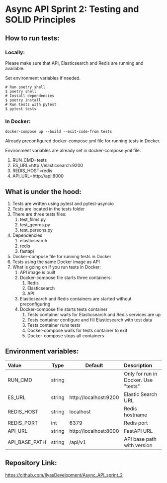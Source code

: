 # Async API Sprint 2: Testing and SOLID Principles

## How to run tests:

### Locally:

Please make sure that API, Elasticsearch and Redis are running and available.

Set environment variables if needed.

```shell
# Run poetry shell
$ poetry shell
# Install dependencies
$ poetry install
# Run tests with pytest 
$ pytest tests
```

### In Docker:

```shell
docker-compose up --build --exit-code-from tests
```
Already preconfigured docker-compose.yml file for running tests in Docker.

Environment variables are already set in docker-compose.yml file.

1. RUN_CMD=tests
2. ES_URL=http://elasticsearch:9200
3. REDIS_HOST=redis
4. API_URL=http://api:8000

##  What is under the hood:

1. Tests are written using pytest and pytest-asyncio
2. Tests are located in the tests folder
3. There are three tests files:
    1. test_films.py
    2. test_genres.py
    3. test_persons.py
4. Dependencies
   1. elasticsearch
   2. redis
   3. fastapi
5. Docker-compose file for running tests in Docker
6. Tests using the same Docker image as API
7. What is going on if you run tests in Docker:
    1. API image is built 
    2. Docker-compose file starts three containers:
        1. Redis
        2. Elasticsearch
        3. API
    3. Elasticsearch and Redis containers are started without preconfiguring
    4. Docker-compose file starts tests container
       1. Tests container waits for Elasticsearch and Redis services are up
       2. Tests container configure and fill Elasticsearch with test data
       3. Tests container runs tests
       4. Docker-compose waits for tests container to exit
       5. Docker-compose stops all containers

## Environment variables:

| Value         | Type    | Default               | Description                         |
|:--------------|---------|-----------------------|:------------------------------------|
| RUN_CMD       | string  |                       | Only for run in Docker. Use "tests" |
| ES_URL        | string  | http://localhost:9200 | Elastic Search URL                  |
| REDIS_HOST    | string  | localhost             | Redis hostname                      |
| REDIS_PORT    | int     | 6379                  | Redis port                          |
| API_URL       | string  | http://localhost:8000 | FastAPI URL                         |
| API_BASE_PATH | string  | /api/v1               | API base path with version          |

## Repository Link:
https://github.com/IlyasDevelopment/Async_API_sprint_2
